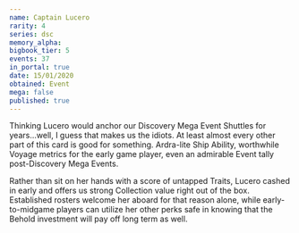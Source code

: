 ```yaml
---
name: Captain Lucero
rarity: 4
series: dsc
memory_alpha:
bigbook_tier: 5
events: 37
in_portal: true
date: 15/01/2020
obtained: Event
mega: false
published: true
---
```


Thinking Lucero would anchor our Discovery Mega Event Shuttles for years...well, I guess that makes us the idiots. At least almost every other part of this card is good for something. Ardra-lite Ship Ability, worthwhile Voyage metrics for the early game player, even an admirable Event tally post-Discovery Mega Events.

Rather than sit on her hands with a score of untapped Traits, Lucero cashed in early and offers us strong Collection value right out of the box. Established rosters welcome her aboard for that reason alone, while early-to-midgame players can utilize her other perks safe in knowing that the Behold investment will pay off long term as well.
